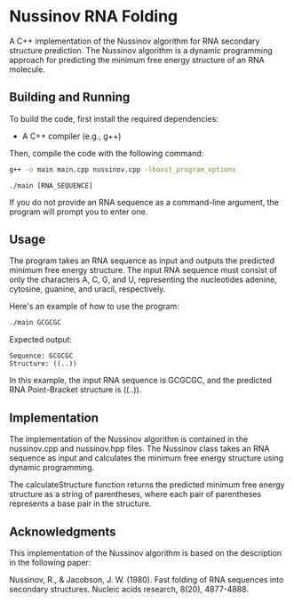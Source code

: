 # Nussinov RNA Folding

A C++ implementation of the Nussinov algorithm for RNA secondary structure prediction. The Nussinov algorithm is a dynamic programming approach for predicting the minimum free energy structure of an RNA molecule.

## Building and Running

To build the code, first install the required dependencies:

- A C++ compiler (e.g., g++)

Then, compile the code with the following command:

```bash
g++ -o main main.cpp nussinov.cpp -lboost_program_options
```
```
./main [RNA_SEQUENCE]
```
If you do not provide an RNA sequence as a command-line argument, the program will prompt you to enter one.


## Usage
The program takes an RNA sequence as input and outputs the predicted minimum free energy structure. The input RNA sequence must consist of only the characters A, C, G, and U, representing the nucleotides adenine, cytosine, guanine, and uracil, respectively.

Here's an example of how to use the program:

```bash
./main GCGCGC
```

Expected output:
```
Sequence: GCGCGC
Structure: ((..))
```
In this example, the input RNA sequence is GCGCGC, and the predicted RNA Point-Bracket structure is ((..)).

## Implementation

The implementation of the Nussinov algorithm is contained in the nussinov.cpp and nussinov.hpp files. The Nussinov class takes an RNA sequence as input and calculates the minimum free energy structure using dynamic programming.

The calculateStructure function returns the predicted minimum free energy structure as a string of parentheses, where each pair of parentheses represents a base pair in the structure.


## Acknowledgments
This implementation of the Nussinov algorithm is based on the description in the following paper:

Nussinov, R., & Jacobson, J. W. (1980). Fast folding of RNA sequences into secondary structures. Nucleic acids research, 8(20), 4877-4888.
